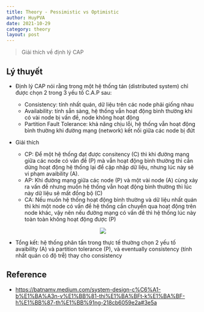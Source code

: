 ```yaml
---
title: Theory - Pessimistic vs Optimistic
author: HuyPVA
date: 2021-10-29
category: theory
layout: post
---
```


> Giải thích về định lý CAP

## Lý thuyết

- Định lý CAP nói rằng trong một hệ thống tán (distributed system) chỉ được chọn 2 trong 3 yếu tố C.A.P sau:
    - Consistency: tính nhất quán, dữ liệu trên các node phải giống nhau
    - Availability: tính sẵn sàng, hệ thống vẫn hoạt động bình thường khi có vài node bị vấn đề, node không hoạt động
    - Partition Fault Tolerance: khả năng chịu lỗi, hệ thống vẫn hoạt động bình thường khi đường mạng (network) kết nối giữa các node bị đứt 

- Giải thích
    - CP: Để một hệ thống đạt được consitency (C) thì khi đường mạng giữa các node có vấn đề (P) mà vẫn hoạt động bình thường thì cần dừng hoạt động hệ thống lại để cập nhập dữ liệu, nhưng lúc này sẽ vi phạm avaibility (A).
    - AP: Khi đường mạng giữa các node (P) và một vài node (A) cùng xảy ra vấn đề nhưng muốn hệ thống vẫn hoạt động bình thường thì lúc này dữ liệu sẽ mất đồng bộ (C)
    - CA: Nếu muốn hệ thống hoạt động bình thường và dữ liệu nhất quán thì khi một node có vấn đề hệ thống cần chuyển qua hoạt động trên node khác, vậy nên nếu đường mạng có vấn đề thì hệ thống lúc này toàn toàn không hoạt động được (P)

<div align="center">
    <img src="../assets/images/theory/CAP.png"/>
</div>

- Tổng kết: hệ thống phân tấn trong thực tế thường chọn 2 yếu tố avaibility (A) và partition tolerance (P), và eventually consistency (tính nhất quán có độ trễ) thay cho consistency

## Reference
- https://batnamv.medium.com/system-design-c%C6%A1-b%E1%BA%A3n-v%E1%BB%81-thi%E1%BA%BFt-k%E1%BA%BF-h%E1%BB%87-th%E1%BB%91ng-218cb6059e2a#3e5a